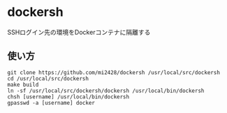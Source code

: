 # dockersh
SSHログイン先の環境をDockerコンテナに隔離する

## 使い方
```
git clone https://github.com/mi2428/dockersh /usr/local/src/dockersh
cd /usr/local/src/dockersh
make build
ln -sf /usr/local/src/dockersh/dockersh /usr/local/bin/dockersh
chsh [username] /usr/local/bin/dockersh
gpasswd -a [username] docker
```

